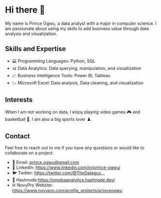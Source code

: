 # Hi there 👋

My name is Prince Ogwu, a data analyst with a major in computer science. I am passionate about using my skills to add business value through data analysis and visualization.

## Skills and Expertise

- 💻 Programming Languages: Python, SQL
- 📊 Data Analytics: Data querying, manipulation, and visualization
- 📈 Business Intelligence Tools: Power BI, Tableau
- 📉 Microsoft Excel: Data analysis, Data cleaning, and visualization

## Interests

When I am not working on data, I enjoy playing video games 🎮 and basketball 🏀. I am also a big sports lover ♟️.

## Contact

Feel free to reach out to me if you have any questions or would like to collaborate on a project.

- 📧 Email: prince.ogwu@gmail.com
- 💼 LinkedIn: https://www.linkedin.com/in/prince-ogwu/
- 🐦 Twitter: https://twitter.com/@TheDataguy__
- 🚀 Hashnode:https://omobaanalytics.hashnode.dev/
- 🌐 NovyPro Website: https://www.novypro.com/profile_projects/princeogwu

